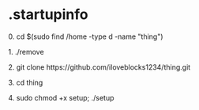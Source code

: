 # .startupinfo

<p>0. cd $(sudo find /home -type d -name "thing")
<p>1. ./remove</p>
<p>2. git clone https://github.com/iloveblocks1234/thing.git</p>
<p>3. cd thing</p>
<p>4. sudo chmod +x setup; ./setup</p>

